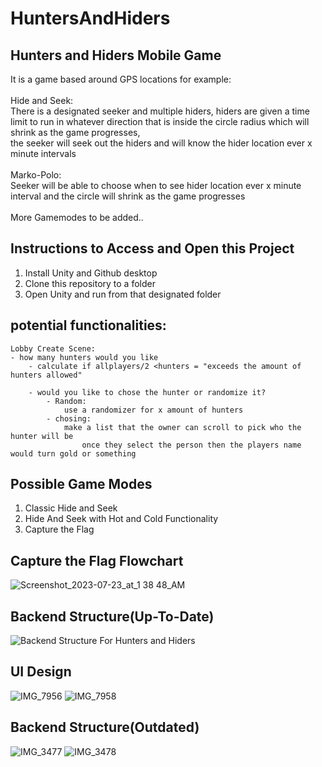 # HuntersAndHiders
## Hunters and Hiders Mobile Game
It is a game based around GPS locations for example: <br />
<br />
Hide and Seek: <br />
There is a designated seeker and multiple hiders, hiders are given a time limit to run in whatever direction that is inside the circle radius which will shrink as the game progresses, <br />
the seeker will seek out the hiders and will know the hider location ever x minute intervals <br />
<br />
Marko-Polo: <br />
Seeker will be able to choose when to see hider location ever x minute interval and the circle will shrink as the game progresses <br />
<br />
More Gamemodes to be added..


## Instructions to Access and Open this Project
1. Install Unity and Github desktop <br />
2. Clone this repository to a folder
3. Open Unity and run from that designated folder



## potential functionalities:

	Lobby Create Scene:
	- how many hunters would you like
		- calculate if allplayers/2 <hunters = "exceeds the amount of hunters allowed"
		
		- would you like to chose the hunter or randomize it?
			- Random:
				use a randomizer for x amount of hunters
			- chosing:
				make a list that the owner can scroll to pick who the hunter will be 
					once they select the person then the players name would turn gold or something 
## Possible Game Modes
1. Classic Hide and Seek
2. Hide And Seek with Hot and Cold Functionality
3. Capture the Flag

## Capture the Flag Flowchart
![Screenshot_2023-07-23_at_1 38 48_AM](https://github.com/gunner9001/HuntersAndHiders/blob/main/ProjectDocuments/CaptureTheFlagFlowchart.png)

## Backend Structure(Up-To-Date)
![Backend Structure For Hunters and Hiders](https://github.com/gunner9001/HuntersAndHiders/blob/main/ProjectDocuments/BackendStructureForHuntersAndHidersPNGForGithub.png)

## UI Design 
![IMG_7956](https://github.com/gunner9001/HuntersAndHiders/blob/main/ProjectDocuments/UIFlowChart_Part1.png)
![IMG_7958](https://github.com/gunner9001/HuntersAndHiders/blob/main/ProjectDocuments/UIFlowChart_Part2.png)

## Backend Structure(Outdated)
![IMG_3477](https://github.com/gunner9001/HuntersAndHiders/blob/main/ProjectDocuments/BackendStructureOutdated_Part1.jpg)
![IMG_3478](https://github.com/gunner9001/HuntersAndHiders/blob/main/ProjectDocuments/BackendStructureOutdated_Part2.jpg)
